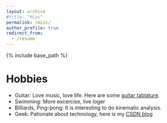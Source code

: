 ```yaml
---
layout: archive
#title: "Misc"
permalink: /misc/
author_profile: true
redirect_from:
  - /resume
---
```


{% include base_path %}

Hobbies
======
* Guitar: Love music, love life. Here are some [guitar tablature](../music/枫叶城2019.pdf).
* Swimming: More excercise, live loger
* Billiards, Ping-pong: It is interesting to do kinematic analysis.
* Geek: Pationate about technology, here is my [CSDN blog]("dwgan.blog.csdn.net")
